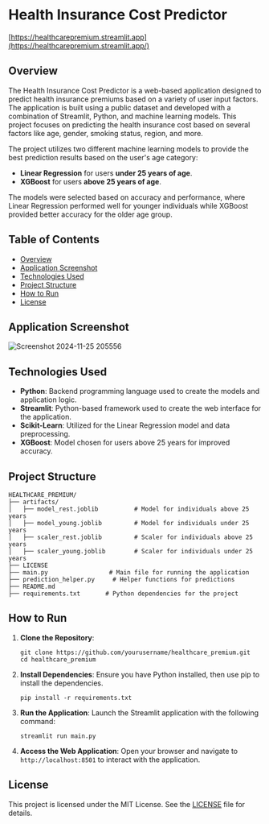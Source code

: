 # Health Insurance Cost Predictor

[https://healthcarepremium.streamlit.app](https://healthcarepremium.streamlit.app/)

## Overview
The Health Insurance Cost Predictor is a web-based application designed to predict health insurance premiums based on a variety of user input factors. The application is built using a public dataset and developed with a combination of Streamlit, Python, and machine learning models. This project focuses on predicting the health insurance cost based on several factors like age, gender, smoking status, region, and more.

The project utilizes two different machine learning models to provide the best prediction results based on the user's age category:
- **Linear Regression** for users **under 25 years of age**.
- **XGBoost** for users **above 25 years of age**.

The models were selected based on accuracy and performance, where Linear Regression performed well for younger individuals while XGBoost provided better accuracy for the older age group.

## Table of Contents
- [Overview](#overview)
- [Application Screenshot](#application-screenshot)
- [Technologies Used](#technologies-used)
- [Project Structure](#project-structure)
- [How to Run](#how-to-run)
- [License](#license)

## Application Screenshot
![Screenshot 2024-11-25 205556](https://github.com/user-attachments/assets/c9cf6931-3f2b-4878-9d79-ba1de2efce47)

## Technologies Used
- **Python**: Backend programming language used to create the models and application logic.
- **Streamlit**: Python-based framework used to create the web interface for the application.
- **Scikit-Learn**: Utilized for the Linear Regression model and data preprocessing.
- **XGBoost**: Model chosen for users above 25 years for improved accuracy.

## Project Structure
```
HEALTHCARE_PREMIUM/
├── artifacts/
│   ├── model_rest.joblib          # Model for individuals above 25 years
│   ├── model_young.joblib         # Model for individuals under 25 years
│   ├── scaler_rest.joblib         # Scaler for individuals above 25 years
│   ├── scaler_young.joblib        # Scaler for individuals under 25 years
├── LICENSE
├── main.py                 # Main file for running the application
├── prediction_helper.py     # Helper functions for predictions
├── README.md
├── requirements.txt       # Python dependencies for the project
```

## How to Run
1. **Clone the Repository**:
   ```
   git clone https://github.com/yourusername/healthcare_premium.git
   cd healthcare_premium
   ```

2. **Install Dependencies**:
   Ensure you have Python installed, then use pip to install the dependencies.
   ```
   pip install -r requirements.txt
   ```

3. **Run the Application**:
   Launch the Streamlit application with the following command:
   ```
   streamlit run main.py
   ```

4. **Access the Web Application**:
   Open your browser and navigate to `http://localhost:8501` to interact with the application.

## License
This project is licensed under the MIT License. See the [LICENSE](LICENSE) file for details.


